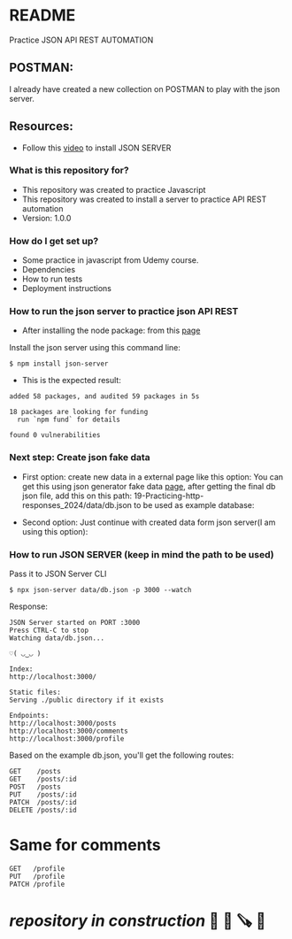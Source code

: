 # README #
Practice JSON API REST AUTOMATION
## POSTMAN:
I already have created a new collection on POSTMAN to play with the json server. 

## Resources: 
- Follow this [video](https://www.youtube.com/watch?v=1xcKP__PxsY) to install JSON SERVER

### What is this repository for?

* This repository was created to practice Javascript 
* This repository was created to install a server to practice API REST automation
* Version: 1.0.0

### How do I get set up? ###

* Some practice in javascript from Udemy course. 
* Dependencies
* How to run tests 
* Deployment instructions

### How to run the json server to practice json API REST
* After installing the node package: from this [page](https://www.npmjs.com/package/json-server)

Install the json server using this command line: 
```shell
$ npm install json-server
```

- This is the expected result: 

```shell
added 58 packages, and audited 59 packages in 5s

18 packages are looking for funding
  run `npm fund` for details

found 0 vulnerabilities
```

### Next step: Create json fake data
- First option: create new data in a external page like this option: 
You can get this using json generator fake data [page](https://app.json-generator.com/A2TMUqblHYPI), after getting the final db json file, add this on this path: 19-Practicing-http-responses_2024/data/db.json to be used as example database: 

- Second option: Just continue with created data form json server(I am using this option):

### How to run JSON SERVER (keep in mind the path to be used)
Pass it to JSON Server CLI
```shell
$ npx json-server data/db.json -p 3000 --watch
``` 
Response: 
```shell
JSON Server started on PORT :3000
Press CTRL-C to stop
Watching data/db.json...

♡( ◡‿◡ )

Index:
http://localhost:3000/

Static files:
Serving ./public directory if it exists

Endpoints:
http://localhost:3000/posts
http://localhost:3000/comments
http://localhost:3000/profile
```

Based on the example db.json, you'll get the following routes:
```shell
GET    /posts
GET    /posts/:id
POST   /posts
PUT    /posts/:id
PATCH  /posts/:id
DELETE /posts/:id
```

# Same for comments
```shell
GET   /profile
PUT   /profile
PATCH /profile
```

# _repository in construction_ 🚧 🚜 🪚 🔧